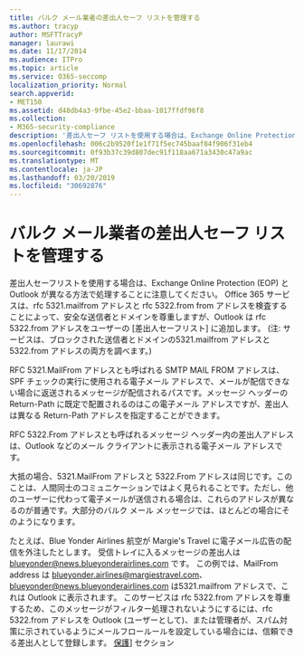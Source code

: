 ```yaml
---
title: バルク メール業者の差出人セーフ リストを管理する
ms.author: tracyp
author: MSFTTracyP
manager: laurawi
ms.date: 11/17/2014
ms.audience: ITPro
ms.topic: article
ms.service: O365-seccomp
localization_priority: Normal
search.appverid:
- MET150
ms.assetid: d48db4a3-9fbe-45e2-bbaa-1017ffdf96f8
ms.collection:
- M365-security-compliance
description: '差出人セーフ リストを使用する場合は、Exchange Online Protection (EOP) と Outlook で処理が異なることを認識しておく必要があります。サービスでは RFC 5321.MailFrom アドレスと RFC 5322.From アドレスを検査することによって信頼できる差出人とドメインを尊重するのに対して、Outlook では RFC 5322.From アドレスをユーザーの差出人セーフ リストに追加します (注 : サービスは、ブロックする差出人とドメインについては、5321.MailFrom アドレスと 5322.From アドレスの両方を検査します)。'
ms.openlocfilehash: 006c2b9520f1e1f71f5ec745baaf84f906f31eb4
ms.sourcegitcommit: 0f93b37c39d807dec91f118aa671a3430c47a9ac
ms.translationtype: MT
ms.contentlocale: ja-JP
ms.lasthandoff: 03/20/2019
ms.locfileid: "30692876"
---
```

# <a name="manage-safe-sender-lists-for-bulk-mailers"></a>バルク メール業者の差出人セーフ リストを管理する

差出人セーフリストを使用する場合は、Exchange Online Protection (EOP) と Outlook が異なる方法で処理することに注意してください。 Office 365 サービスは、rfc 5321.mailfrom アドレスと rfc 5322.from from アドレスを検査することによって、安全な送信者とドメインを尊重しますが、Outlook は rfc 5322.from アドレスをユーザーの [差出人セーフリスト] に追加します。 (注: サービスは、ブロックされた送信者とドメインの5321.mailfrom アドレスと5322.from アドレスの両方を調べます。)
  
RFC 5321.MailFrom アドレスとも呼ばれる SMTP MAIL FROM アドレスは、SPF チェックの実行に使用される電子メール アドレスで、メールが配信できない場合に返送されるメッセージが配信されるパスです。メッセージ ヘッダーの Return-Path に既定で配置されるのはこの電子メール アドレスですが、差出人は異なる Return-Path アドレスを指定することができます。
  
RFC 5322.From アドレスとも呼ばれるメッセージ ヘッダー内の差出人アドレスは、Outlook などのメール クライアントに表示される電子メール アドレスです。
  
大抵の場合、5321.MailFrom アドレスと 5322.From アドレスは同じです。このことは、人間同士のコミュニケーションではよく見られることです。ただし、他のユーザーに代わって電子メールが送信される場合は、これらのアドレスが異なるのが普通です。大部分のバルク メール メッセージでは、ほとんどの場合にそのようになります。
  
たとえば、Blue Yonder Airlines 航空が Margie's Travel に電子メール広告の配信を外注したとします。 受信トレイに入るメッセージの差出人は blueyonder@news.blueyonderairlines.com です。 この例では、MailFrom address は blueyonder.airlines@margiestravel.com、blueyonder@news.blueyonderairlines.com は5321.mailfrom アドレスで、これは Outlook に表示されます。 このサービスは rfc 5322.from アドレスを尊重するため、このメッセージがフィルター処理されないようにするには、rfc 5322.from アドレスを Outlook (ユーザーとして)、または管理者が、スパム対策に示されているようにメールフロールールを設定している場合には、信頼できる差出人として登録します。 [保護](anti-spam-protection.md)] セクション
  

